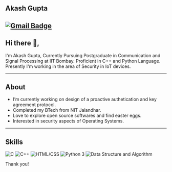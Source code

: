 ## Akash Gupta

[![Gmail Badge](https://img.shields.io/badge/-aksgpt30@gmail.com-c14438?style=flat-square&logo=Gmail&logoColor=white&link=mailto:aksgpt30@gmail.com)](mailto:aksgpt30@gmail.com)
---
## Hi there 👋,           
I'm Akash Gupta, Currently Pursuing Postgraduate in Communication and Signal Processing at IIT Bombay. Proficient in C++ and Python Language. Presently I'm working in the area of Security in IoT devices.

---

## About
- I’m currently working on design of a proactive authetication and key agreement protocol.
- Completed my BTech from NIT Jalandhar.
- Love to explore open source softwares and find easter eggs.
- Interested in security aspects of Operating Systems.

---

## Skills

<img src="https://img.shields.io/badge/C-lightgrey" alt="C" /> <img src="https://img.shields.io/badge/C++-ff69b4" alt="C++" /> <img src="https://img.shields.io/badge/HTML/CSS-important" alt="HTML/CSS" /> <img src="https://img.shields.io/badge/Python 3-informational" alt="Python 3" /> <img src="https://img.shields.io/badge/Data Structure and Algorithm-blue" alt="Data Structure and Algorithm" />

Thank you!
